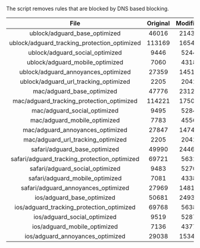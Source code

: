 The script removes rules that are blocked by DNS based blocking.


| File | Original | Modified |
|:----:|:-----:|:-----:|
| ublock/adguard_base_optimized | 46016 | 21438 |
| ublock/adguard_tracking_protection_optimized | 113169 | 16548 |
| ublock/adguard_social_optimized | 9446 | 5244 |
| ublock/adguard_mobile_optimized | 7060 | 4318 |
| ublock/adguard_annoyances_optimized | 27359 | 14510 |
| ublock/adguard_url_tracking_optimized | 2205 | 2041 |
| mac/adguard_base_optimized | 47776 | 23121 |
| mac/adguard_tracking_protection_optimized | 114221 | 17503 |
| mac/adguard_social_optimized | 9495 | 5284 |
| mac/adguard_mobile_optimized | 7783 | 4556 |
| mac/adguard_annoyances_optimized | 27847 | 14745 |
| mac/adguard_url_tracking_optimized | 2205 | 2041 |
| safari/adguard_base_optimized | 49990 | 24468 |
| safari/adguard_tracking_protection_optimized | 69721 | 5631 |
| safari/adguard_social_optimized | 9483 | 5270 |
| safari/adguard_mobile_optimized | 7081 | 4338 |
| safari/adguard_annoyances_optimized | 27969 | 14818 |
| ios/adguard_base_optimized | 50681 | 24931 |
| ios/adguard_tracking_protection_optimized | 69768 | 5638 |
| ios/adguard_social_optimized | 9519 | 5287 |
| ios/adguard_mobile_optimized | 7136 | 4377 |
| ios/adguard_annoyances_optimized | 29038 | 15340 |